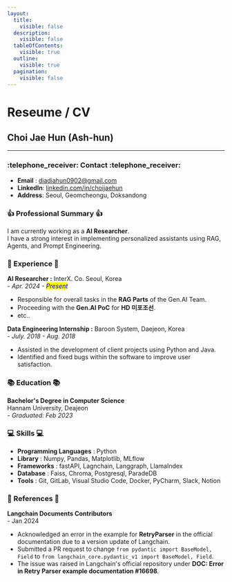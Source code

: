 ```yaml
---
layout:
  title:
    visible: false
  description:
    visible: false
  tableOfContents:
    visible: true
  outline:
    visible: true
  pagination:
    visible: false
---
```


# Reseume / CV

## Choi Jae Hun (Ash-hun)

***

### :telephone\_receiver:  **Contact**  :telephone\_receiver:&#x20;

* **Email** : diadiahun0902@gmail.com
* **LinkedIn**: [linkedin.com/in/choijaehun](https://www.linkedin.com/in/choijaehun)
* **Address**: Seoul, Geomcheongu, Doksandong

### :thumbsup: Professional Summary :thumbsup:

I am currently working as a **AI Researcher**. \
I have a strong interest in implementing personalized assistants using RAG, Agents, and Prompt Engineering.

### :necktie: Experience :necktie:&#x20;

**AI Researcher :** InterX. Co. Seoul, Korea\
\- _Apr. 2024 - <mark style="color:blue;">Present</mark>_

* Responsible for overall tasks in the **RAG Parts** of the Gen.AI Team.
* Proceeding with the **Gen.AI PoC** for **HD 미포조선**.
* etc..

**Data Engineering Internship :** Baroon System, Daejeon, Korea\
&#x20; \- _July. 2018 - Aug. 2018_

* Assisted in the development of client projects using Python and Java.
* Identified and fixed bugs within the software to improve user satisfaction.

### :books: Education :books:&#x20;

**Bachelor's Degree in Computer Science**\
Hannam University, Deajeon\
\- _Graduated: Feb 2023_

### :computer: Skills :computer:&#x20;

* **Programming Languages** : Python
* **Library** : Numpy, Pandas, Matplotlib, MLflow
* **Frameworks** : fastAPI, Lagnchain, Langgraph, LlamaIndex
* **Database** : Faiss, Chroma, Postgresql, ParadeDB
* **Tools** : Git, GitLab, Visual Studio Code, Docker, PyCharm, Slack, Notion

### :newspaper: References :newspaper:&#x20;

**Langchain Documents Contributors**\
&#x20;\- Jan 2024

* Acknowledged an error in the example for **RetryParser** in the official documentation due to a version update of Langchain.
* Submitted a PR request to change `from pydantic import BaseModel, Field` to `from langchain_core.pydantic_v1 import BaseModel, Field`.
* The issue was raised in Langchain's official repository under **DOC: Error in Retry Parser example documentation #16698**.

